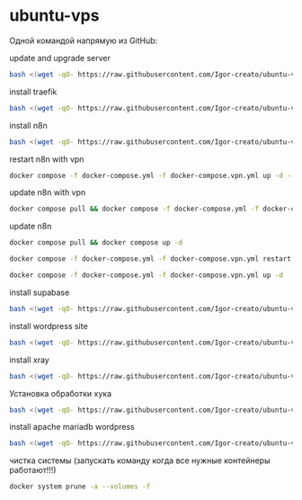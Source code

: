 # ubuntu-vps

Одной командой напрямую из GitHub:

update and upgrade server

```bash
bash <(wget -qO- https://raw.githubusercontent.com/Igor-creato/ubuntu-vps/main/install.sh)
```

install traefik

```bash
bash <(wget -qO- https://raw.githubusercontent.com/Igor-creato/ubuntu-vps/main/docker-files/traefik/setup-traefik.sh)
```

install n8n

```bash
bash <(wget -qO- https://raw.githubusercontent.com/Igor-creato/ubuntu-vps/main/docker-files/n8n/install-n8n.sh)
```
restart n8n with vpn 
```bash
docker compose -f docker-compose.yml -f docker-compose.vpn.yml up -d --force-recreate n8n
```
update n8n with vpn
```bash
docker compose pull && docker compose -f docker-compose.yml -f docker-compose.vpn.yml up -d
```
update n8n
```bash
docker compose pull && docker compose up -d 
```
```bash
docker compose -f docker-compose.yml -f docker-compose.vpn.yml restart n8n
```
```bash
docker compose -f docker-compose.yml -f docker-compose.vpn.yml up -d
```
install supabase
```bash
bash <(wget -qO- https://raw.githubusercontent.com/Igor-creato/ubuntu-vps/main/docker-files/supabase/install-supabase.sh)
```
install wordpress site
```bash
bash <(wget -qO- https://raw.githubusercontent.com/Igor-creato/ubuntu-vps/main/docker-files/wordpress/install-wp.sh)
```
install xray
```bash
bash <(wget -qO- https://raw.githubusercontent.com/Igor-creato/ubuntu-vps/main/docker-files/xray/install-xray.sh)
```
Установка обработки хука
```bash
bash <(wget -qO- https://raw.githubusercontent.com/Igor-creato/ubuntu-vps/main/scripts/hook.sh)
```
install apache mariadb wordpress
```bash
bash <(wget -qO- https://raw.githubusercontent.com/Igor-creato/ubuntu-vps/main/scripts/apache-wordpress.sh)
```
чистка системы (запускать команду когда все нужные контейнеры работают!!!)
```bash
docker system prune -a --volumes -f
```
